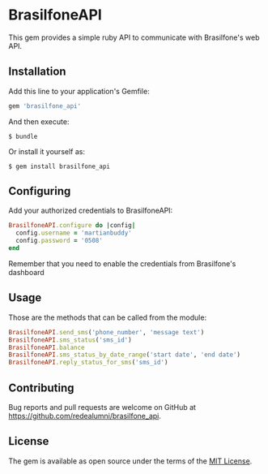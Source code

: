 # BrasilfoneAPI

This gem provides a simple ruby API to communicate with Brasilfone's web API.

## Installation

Add this line to your application's Gemfile:

```ruby
gem 'brasilfone_api'
```

And then execute:

    $ bundle

Or install it yourself as:

    $ gem install brasilfone_api


## Configuring

Add your authorized credentials to BrasilfoneAPI:

```ruby
BrasilfoneAPI.configure do |config|
  config.username = 'martianbuddy'
  config.password = '0508'
end
```

Remember that you need to enable the credentials from Brasilfone's dashboard

## Usage

Those are the methods that can be called from the module:

```ruby
BrasilfoneAPI.send_sms('phone_number', 'message text')
BrasilfoneAPI.sms_status('sms_id')
BrasilfoneAPI.balance
BrasilfoneAPI.sms_status_by_date_range('start date', 'end date')
BrasilfoneAPI.reply_status_for_sms('sms_id')
```

## Contributing

Bug reports and pull requests are welcome on GitHub at https://github.com/redealumni/brasilfone_api.


## License

The gem is available as open source under the terms of the [MIT License](http://opensource.org/licenses/MIT).

